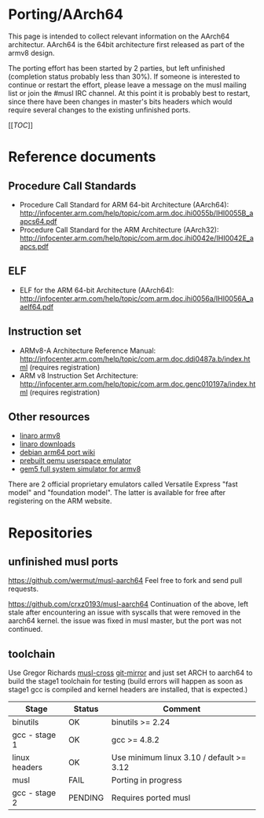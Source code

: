 # Porting/AArch64

This page is intended to collect relevant information on the AArch64
architectur. AArch64 is the 64bit architecture first released as part of the
armv8 design.

The porting effort has been started by 2 parties, but left unfinished
(completion status probably less than 30%). If someone is interested to continue
or restart the effort, please leave a message on the musl mailing list or join
the #musl IRC channel. At this point it is probably best to restart, since there
have been changes in master's bits headers which would require several changes
to the existing unfinished ports.

[[_TOC_]]

# Reference documents

## Procedure Call Standards

- Procedure Call Standard for ARM 64-bit Architecture (AArch64):
  <http://infocenter.arm.com/help/topic/com.arm.doc.ihi0055b/IHI0055B_aapcs64.pdf>
- Procedure Call Standard for the ARM Architecture (AArch32):
  <http://infocenter.arm.com/help/topic/com.arm.doc.ihi0042e/IHI0042E_aapcs.pdf>

## ELF

- ELF for the ARM 64-bit Architecture (AArch64):
  <http://infocenter.arm.com/help/topic/com.arm.doc.ihi0056a/IHI0056A_aaelf64.pdf>

## Instruction set

- ARMv8-A Architecture Reference Manual:
  <http://infocenter.arm.com/help/topic/com.arm.doc.ddi0487a.b/index.html>
  (requires registration)
- ARM v8 Instruction Set Architecture:
  <http://infocenter.arm.com/help/topic/com.arm.doc.genc010197a/index.html>
  (requires registration)

## Other resources

- [linaro armv8](http://www.linaro.org/engineering/engineering-projects/armv8)
- [linaro downloads](http://www.linaro.org/downloads/)
- [debian arm64 port wiki](https://wiki.debian.org/Arm64Port)
- [prebuilt qemu userspace emulator](https://wiki.debian.org/Arm64Qemu)
- [gem5 full system simulator for armv8](http://gem5.org/Documentation)

There are 2 official proprietary emulators called Versatile Express "fast model"
and "foundation model". The latter is available for free after registering on
the ARM website.

# Repositories

## unfinished musl ports

<https://github.com/wermut/musl-aarch64> Feel free to fork and send pull requests.

<https://github.com/crxz0193/musl-aarch64> Continuation of the above, left stale
after encountering an issue with syscalls that were removed in the aarch64
kernel. the issue was fixed in musl master, but the port was not continued.

## toolchain

Use Gregor Richards [musl-cross] [git-mirror] and just set ARCH to aarch64 to
build the stage1 toolchain for testing (build errors will happen as soon as
stage1 gcc is compiled and kernel headers are installed, that is expected.)

[musl-cross]: https://bitbucket.org/GregorR/musl-cross
[git-mirror]: https://github.com/GregorR/musl-cross

|Stage           | Status    | Comment                                  |
|----------------|-----------|------------------------------------------|
|binutils        | OK        | binutils >= 2.24                         |
|gcc - stage 1   | OK        | gcc >= 4.8.2                             |
|linux headers   | OK        | Use minimum linux 3.10 / default >= 3.12 |
|musl            | FAIL      | Porting in progress                      |
|gcc - stage 2   | PENDING   | Requires ported musl                     |
